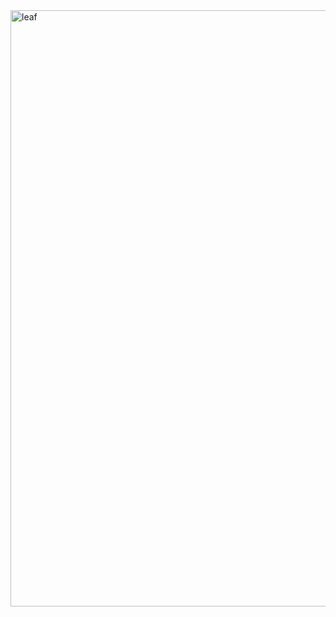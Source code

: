 <img width="954" alt="leaf" src="https://github.com/user-attachments/assets/28d9ee73-2527-4127-9b3a-24182e9a870d">
